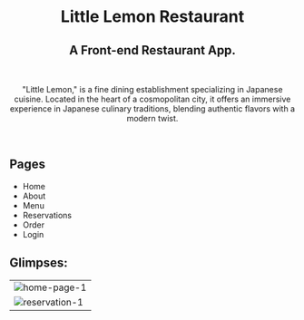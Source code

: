 <h1 align="center">Little Lemon Restaurant</h1>

<h2 align="center">A Front-end Restaurant App.</h2>

<br />


  <p align="center"> 
    "Little Lemon," is a fine dining establishment specializing in Japanese cuisine. Located in the heart of a cosmopolitan city, it offers an immersive experience in Japanese culinary traditions, blending authentic flavors with a modern twist.
  </p>
<br />

## Pages

- Home
- About
- Menu
- Reservations
- Order
- Login
  <br />

## Glimpses:

<table>
  <tr>
    <td><img src="https://user-images.githubusercontent.com/52236473/221521518-95e917a5-aa55-44b9-92c3-6196b1298754.png" alt="home-page-1" /></td>
    
  </tr>
  <tr>
    <td><img src="https://user-images.githubusercontent.com/52236473/221522208-82114c4a-4993-4edf-83b9-05eb6b995407.png" alt="reservation-1" /></td>
  </tr>
</table>




